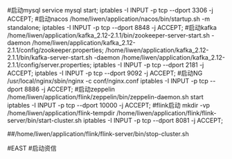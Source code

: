 
#启动mysql
service mysql start;
iptables -I INPUT -p tcp --dport 3306 -j ACCEPT;
#启动nacos
/home/liwen/application/nacos/bin/startup.sh -m standalone;
iptables -I INPUT -p tcp --dport 8848 -j ACCEPT;
#启动kafka
/home/liwen/application/kafka_2.12-2.1.1/bin/zookeeper-server-start.sh  -daemon /home/liwen/application/kafka_2.12-2.1.1/config/zookeeper.properties;
/home/liwen/application/kafka_2.12-2.1.1/bin/kafka-server-start.sh -daemon  /home/liwen/application/kafka_2.12-2.1.1/config/server.properties;
iptables -I INPUT -p tcp --dport 2181 -j ACCEPT;
iptables -I INPUT -p tcp --dport 9092 -j ACCEPT;
#启动NG
/usr/local/nginx/sbin/nginx -c conf/nginx.conf
iptables -I INPUT -p tcp --dport 8886 -j ACCEPT;
#启动zeppelin
/home/liwen/application/flink/zeppelin/bin/zeppelin-daemon.sh start 
iptables -I INPUT -p tcp --dport 10000 -j ACCEPT;
#flink启动
mkdir -vp /home/liwen/application/flink-tempdir
/home/liwen/application/flink/flink-server/bin/start-cluster.sh 
iptables -I INPUT -p tcp --dport 8081 -j ACCEPT;

##/home/liwen/application/flink/flink-server/bin/stop-cluster.sh

#EAST
#启动资信

